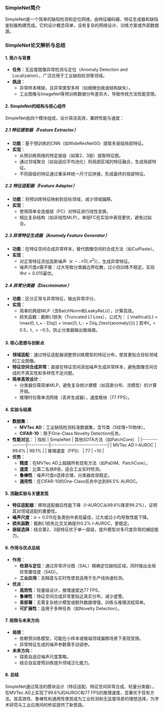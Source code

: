 ### SimpleNet简介

SimpleNet是一个简单的缺陷检测和定位网络，由特征编码器、特征生成器和缺陷鉴别器构建而成。它的设计概念简单，没有复杂的网络设计、训练方案或外部数据源。

### SimpleNet论文解析与总结

#### **1. 简介与背景**
- **任务**：无监督图像异常检测与定位（Anomaly Detection and Localization），广泛应用于工业缺陷检测等领域。
- **挑战**：
  - 异常样本稀缺，且异常类型多样（如细微划痕或结构缺失）。
  - 工业图像与ImageNet等预训练数据分布差异大，导致传统方法性能受限。

#### **2. SimpleNet的结构与核心组件**
SimpleNet由四个模块组成，设计简洁高效，兼顾性能与速度：

##### **2.1 特征提取器（Feature Extractor）**
- **功能**：基于预训练的CNN（如WideResNet50）提取多层级局部特征。
- **实现**：
  - 从预训练网络的特定层级（如第2、3层）提取特征图。
  - 通过邻域聚合（如自适应平均池化）将局部区域的特征融合，生成局部特征。
  - 不同层级的特征通过重采样统一尺寸后拼接，形成最终的局部特征。

##### **2.2 特征适配器（Feature Adaptor）**
- **功能**：将预训练特征映射到目标领域，减少领域偏移。
- **实现**：
  - 使用简单全连接层（FC）对特征进行线性变换。
  - 相比复杂结构（如非线性MLP），单层FC在实验中表现更优，避免过拟合。

##### **2.3 异常特征生成器（Anomaly Feature Generator）**
- **功能**：在特征空间合成异常样本，替代图像空间的合成方法（如CutPaste）。
- **实现**：
  - 对正常特征添加高斯噪声（$\epsilon \sim \mathcal{N}(0, \sigma^2)$），生成异常特征。
  - 噪声尺度$\sigma$需平衡：过大导致分类器边界松散，过小则训练不稳定。实验中$\sigma=0.015$最优。

##### **2.4 异常分类器（Discriminator）**
- **功能**：区分正常与异常特征，输出异常评分。
- **实现**：
  - 简单的两层MLP（含BatchNorm和LeakyReLU），计算高效。
  - 损失函数：截断L1损失（Truncated L1 Loss），公式为：
    \[
    \mathcal{L} = \max(0, t_+ - D(q)) + \max(0, t_- + D(q_{\text{anomaly}}))
    \]
    其中$t_+=0.5$，$t_-=-0.5$，防止分类器输出极端值。

#### **3. 核心思想与创新点**
- **领域适配**：通过特征适配器调整预训练模型的特征分布，使其更贴合目标领域的工业图像。
- **特征空间合成异常**：直接在特征空间添加噪声生成异常样本，避免图像空间合成的不真实性和多样性不足问题。
- **简单高效设计**：
  - 分类器仅需简单MLP，避免复杂统计建模（如高斯分布、流模型）的计算开销。
  - 推理时仅需单流网络（丢弃生成器），速度极快（77 FPS）。

#### **4. 实验与结果**
- **数据集**：
  - **MVTec AD**：工业缺陷检测标准数据集，含15类（5纹理+10物体）。
  - **CIFAR-10**：用于One-Class Novelty Detection任务。
- **性能对比**：
  | 指标          | SimpleNet | 其他SOTA方法（如PatchCore） |
  |---------------|-----------|-----------------------------|
  | MVTec AD I-AUROC | 99.6%     | 99.1%                        |
  | 推理速度（FPS） | 77        | ~10                          |
- **优势**：
  - **精度**：在MVTec AD上超越所有现有方法（如PaDiM、PatchCore）。
  - **速度**：比第二名快8倍，适合工业实时检测。
  - **鲁棒性**：噪声尺度$\sigma$选择合理，分类器收敛稳定。
  - **通用性**：在CIFAR-10的One-Class任务中达到86.5% AUROC。

#### **5. 消融实验与关键发现**
- **特征适配器**：移除适配器后性能下降（I-AUROC从99.6%降至99.2%），证明其对领域适配的重要性。
- **噪声尺度**：$\sigma=0.015$在各类别中表现最佳，过大或过小均导致性能下降。
- **损失函数**：截断L1损失比交叉熵提升0.2% I-AUROC，更稳定。
- **层级选择**：结合第2、3层特征优于单一层级，提升模型对多尺度异常的捕捉能力。

#### **6. 作用与优点总结**
- **作用**：
  - **检测与定位**：通过异常评分图（SAL）精确定位缺陷区域，同时输出全局异常置信度（SAD）。
  - **工业应用**：高精度与实时性使其适用于生产线快速检测。
- **优点**：
  - **高效性**：轻量级设计，推理速度达77 FPS。
  - **鲁棒性**：特征空间合成异常更贴近真实分布，减少虚警。
  - **易部署**：无需复杂统计模型或额外数据增强，训练与推理流程简单。
  - **可扩展性**：适用于多种任务（如Novelty Detection）。

#### **7. 局限与未来方向**
- **局限**：
  - 依赖预训练模型，可能在小样本或极端领域偏移场景下表现受限。
  - 异常特征生成的噪声参数需手动调参。
- **未来方向**：
  - 探索自适应噪声尺度策略。
  - 结合自监督预训练提升领域泛化能力。

#### **8. 总结**
SimpleNet通过简洁的模块设计（特征适配、特征空间异常合成、轻量分类器），在MVTec AD上实现了99.6%的AUROC和77 FPS的推理速度，显著优于现有方法。其高效性、鲁棒性和通用性使其成为工业检测和无监督场景的理想选择，为学术研究与工业应用间的桥梁提供了新思路。